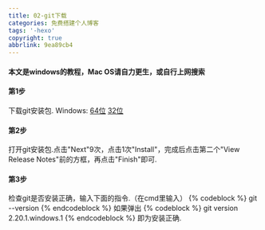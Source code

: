 ```yaml
---
title: 02-git下载
categories: 免费搭建个人博客
tags: '-hexo'
copyright: true
abbrlink: 9ea89cb4
---
```

#### 本文是windows的教程，Mac OS请自力更生，或自行上网搜索
#### 第1步
下载git安装包.
Windows:  [64位](https://github.com/git-for-windows/git/releases/download/v2.21.0.windows.1/Git-2.21.0-64-bit.exe)   [32位](https://github.com/git-for-windows/git/releases/download/v2.20.1.windows.1/Git-2.20.1-32-bit.exe)
#### 第2步
打开git安装包.点击"Next"9次，点击1次"Install"，完成后点击第二个"View Release Notes"前的方框，再点击"Finish"即可.
#### 第3步
检查git是否安装正确，输入下面的指令.（在cmd里输入）
{% codeblock %}
git --version
{% endcodeblock %}
如果弹出
{% codeblock %}
git version 2.20.1.windows.1
{% endcodeblock %}
即为安装正确.
